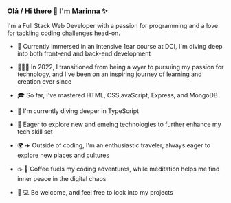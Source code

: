 ### Olá / Hi there 👋 I'm Marinna ✨

I'm a Full Stack Web Developer with a passion for programming and a love for tackling coding challenges head-on.

- 🔭 Currently immersed in an intensive 1ear course at DCI, I'm diving deep into both front-end and back-end development
- 👩🏻‍💻 In 2022, I transitioned from being a wyer to pursuing my passion for technology, and I've been on an inspiring journey of learning and creation ever since
- 🎓 So far, I've mastered HTML, CSS,avaScript, Express, and MongoDB
- 🌱 I'm currently diving deeper in TypeScript
- 🚀 Eager to explore new and emeing technologies to further enhance my tech skill set  

- 🌍 ✈️ Outside of coding, I'm an enthusiastic traveler, always eager to explore new places and cultures
- ☕ 🧘 Coffee fuels my coding adventures, while meditation helps me find inner peace in the digital chaos
- 🌟 💻 Be welcome, and feel free to look into my projects


